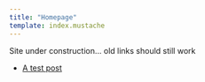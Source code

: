 ```yaml
---
title: "Homepage"
template: index.mustache
---
```


Site under construction... old links should still work

- [A test post](post/testpost)
